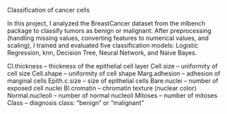  Classification of cancer cells

 In this project, I analyzed the BreastCancer dataset from the mlbench package to classify tumors
 as benign or malignant. After preprocessing (handling missing values, converting features
 to numerical values, and scaling), I trained and evaluated five classification models:
 Logistic Regression, knn, Decision Tree, Neural Network, and Naive Bayes. 


 Cl.thickness – thickness of the epithelial cell layer
 Cell.size – uniformity of cell size
 Cell.shape – uniformity of cell shape
 Marg.adhesion – adhesion of marginal cells
 Epith.c.size – size of epithelial cells
 Bare.nuclei – number of exposed cell nuclei
 Bl.cromatin – chromatin texture (nuclear color)
 Normal.nucleoli – number of normal nucleoli
 Mitoses – number of mitoses
 Class – diagnosis class: “benign” or “malignant”
